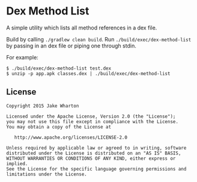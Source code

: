 Dex Method List
===============

A simple utility which lists all method references in a dex file.

Build by calling `./gradlew clean build`. Run `./build/exec/dex-method-list` by passing in an dex
file or piping one through stdin.

For example:
```
$ ./build/exec/dex-method-list test.dex
$ unzip -p app.apk classes.dex | ./build/exec/dex-method-list
```


License
-------

    Copyright 2015 Jake Wharton

    Licensed under the Apache License, Version 2.0 (the "License");
    you may not use this file except in compliance with the License.
    You may obtain a copy of the License at

       http://www.apache.org/licenses/LICENSE-2.0

    Unless required by applicable law or agreed to in writing, software
    distributed under the License is distributed on an "AS IS" BASIS,
    WITHOUT WARRANTIES OR CONDITIONS OF ANY KIND, either express or implied.
    See the License for the specific language governing permissions and
    limitations under the License.
